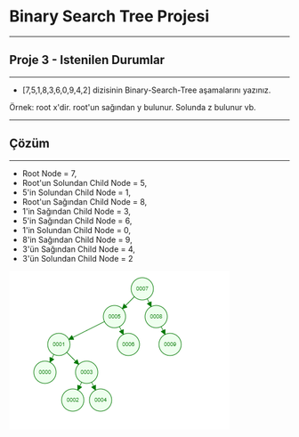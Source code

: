 # Binary Search Tree Projesi 

***

## Proje 3 - Istenilen Durumlar

***

* [7,5,1,8,3,6,0,9,4,2] dizisinin Binary-Search-Tree aşamalarını yazınız.

Örnek: root x'dir. root'un sağından y bulunur. Solunda z bulunur vb.

***

## Çözüm

***

- Root Node = 7,
- Root'un Solundan Child Node = 5,
- 5'in Solundan Child Node = 1,
- Root'un Sağından Child Node = 8,
- 1'in Sağından Child Node = 3,
- 5'in Sağından Child Node = 6,
- 1'in Solundan Child Node = 0,
- 8'in Sağından Child Node = 9,
- 3'ün Sağından Child Node = 4,
- 3'ün Solundan Child Node = 2

![img](https://github.com/BerkeTurkV2/PatikaDataStructuresAndAlgorithms/blob/main/images/1.PNG)
